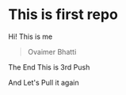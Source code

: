 # This is first repo
Hi! This is me
> Ovaimer Bhatti 

The End
This is 3rd Push


And Let's Pull it again

